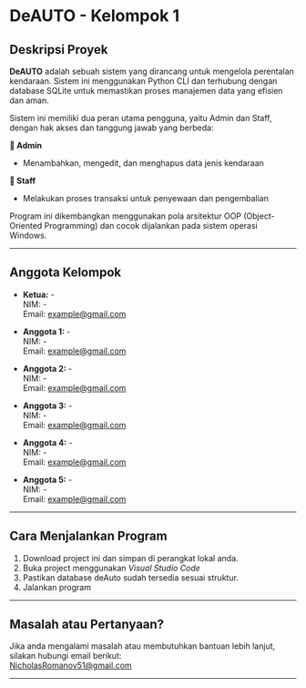 ﻿# DeAUTO - Kelompok 1

## Deskripsi Proyek
**DeAUTO** adalah sebuah sistem yang dirancang untuk mengelola perentalan kendaraan. Sistem ini menggunakan Python CLI dan terhubung dengan database SQLite untuk memastikan proses manajemen data yang efisien dan aman.

Sistem ini memiliki dua peran utama pengguna, yaitu Admin dan Staff, dengan hak akses dan tanggung jawab yang berbeda:

**👤 Admin**

- Menambahkan, mengedit, dan menghapus data jenis kendaraan

**🧾 Staff**

- Melakukan proses transaksi untuk penyewaan dan pengembalian

Program ini dikembangkan menggunakan pola arsitektur OOP (Object-Oriented Programming) dan cocok dijalankan pada sistem operasi Windows.

---

## Anggota Kelompok
- **Ketua:** -  
  NIM: -  
  Email: [example@gmail.com](mailto:example@gmail.com)

- **Anggota 1:** -  
  NIM: -  
  Email: [example@gmail.com](mailto:example@gmail.com)

- **Anggota 2:** -  
  NIM: -  
  Email: [example@gmail.com](mailto:example@gmail.com)

- **Anggota 3:** -  
  NIM: -  
  Email: [example@gmail.com](mailto:example@gmail.com)

- **Anggota 4:** -  
    NIM: -  
    Email: [example@gmail.com](mailto:example@gmail.com)
- **Anggota 5:** -  
  NIM: -  
  Email: [example@gmail.com](mailto:example@gmail.com)

---

## Cara Menjalankan Program

1. Download project ini dan simpan di perangkat lokal anda.
2. Buka project menggunakan *Visual Studio Code*
3. Pastikan database deAuto sudah tersedia sesuai struktur.
4. Jalankan program

---


## Masalah atau Pertanyaan?
Jika anda mengalami masalah atau membutuhkan bantuan lebih lanjut, silakan hubungi email berikut:  
[NicholasRomanov51@gmail.com](mailto:NicholasRomanov51@gmail.com)

---
